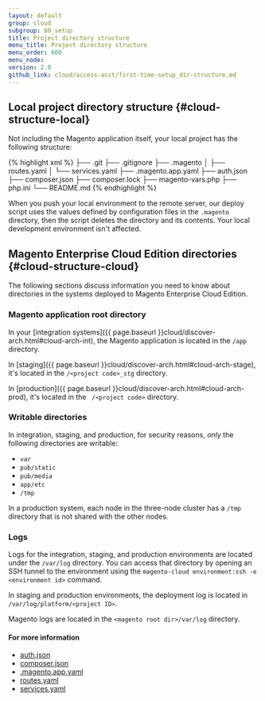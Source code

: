 ```yaml
---
layout: default
group: cloud
subgroup: 80_setup
title: Project directory structure
menu_title: Project directory structure
menu_order: 600
menu_node: 
version: 2.0
github_link: cloud/access-acct/first-time-setup_dir-structure.md
---
```


## Local project directory structure {#cloud-structure-local}
Not including the Magento application itself, your local project has the following structure:

{% highlight xml %}
├── .git
├── .gitignore
├── .magento
│   ├── routes.yaml
│   └── services.yaml
├── .magento.app.yaml
├── auth.json
├── composer.json
├── composer.lock
├── magento-vars.php
├── php.ini
└── README.md
{% endhighlight %}

<div class="bs-callout bs-callout-info" id="info">
  <p>When you push your local environment to the remote server, our deploy script uses the values defined by configuration files in the <code>.magento</code> directory, then the script deletes the directory and its contents. Your local development environment isn't affected.</p>
</div>

## Magento Enterprise Cloud Edition directories {#cloud-structure-cloud} 
The following sections discuss information you need to know about directories in the systems deployed to Magento Enterprise Cloud Edition.

### Magento application root directory
In your [integration systems]({{ page.baseurl }}cloud/discover-arch.html#cloud-arch-int), the Magento application is located in the `/app` directory.

In [staging]({{ page.baseurl }}cloud/discover-arch.html#cloud-arch-stage), it's located in the `/<project code>_stg` directory.

In [production]({{ page.baseurl }}cloud/discover-arch.html#cloud-arch-prod), it's located in the ` /<project code>` directory.

### Writable directories
In integration, staging, and production, for security reasons, *only* the following directories are writable:

*	`var`
*	`pub/static`
*	`pub/media`
*	`app/etc`
*	`/tmp`

<div class="bs-callout bs-callout-info" id="info">
  <p>In a production system, each node in the three-node cluster has a <code>/tmp</code> directory that is not shared with the other nodes.</p>
</div>

### Logs
Logs for the integration, staging, and production environments are located under the `/var/log` directory. You can access that directory by opening an SSH tunnel to the environment using the `magento-cloud environment:ssh -e <environment id>` command.

In staging and production environments, the deployment log is located in `/var/log/platform/<project ID>`.

Magento logs are located in the `<magento root dir>/var/log` directory.

#### For more information

*	[auth.json]({{page.baseurl}}cloud/access-acct/first-time-setup_template.html)
*	[composer.json]()
*	[.magento.app.yaml]({{page.baseurl}}cloud/project/project-conf-files_magento-app.html)
*	[routes.yaml]({{page.baseurl}}cloud/project/project-conf-files_routes.html)
*	[services.yaml]({{page.baseurl}}cloud/project/project-conf-files_services.html)

